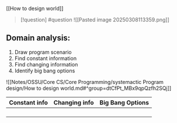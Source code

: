 [[How to design world]]


> [!question] 
> #question
> ![[Pasted image 20250308113359.png]] 
## Domain analysis: 

1. Draw program scenario
2. Find constant information 
3. Find changing information
4. Identify big bang options


![[Notes/OSSU/Core CS/Core Programming/systemactic Program design/How to design world.md#^group=dtCfPt_MBx9qpQzfh2SQj]]



| Constant info | Changing info | Big Bang Options |
| ------------- | ------------- | ---------------- |
|               |               |                  |
|               |               |                  |
|               |               |                  |
|               |               |                  |
